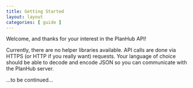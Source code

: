```yaml
---
title: Getting Started
layout: layout
categories: [ guide ]
---
```


Welcome, and thanks for your interest in the PlanHub API!

Currently, there are no helper libraries available. API calls are done via HTTPS (or HTTP if you really want) requests. Your language of choice should be able to decode and encode JSON so you can communicate with the PlanHub server.

...to be continued...